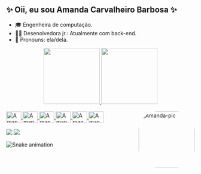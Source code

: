 ## ✨  Oii, eu sou Amanda Carvalheiro Barbosa ✨
- 🎓 Engenheira de computação.
- 👩‍💻 Desenolvedora jr.: Atualmente com back-end.
- 🙂 Pronouns: ela/dela.

<div align="center">
  <a href="https://github.com/amandacarvalheirobarbosa">
  <img height="150em" src="https://github-readme-stats.vercel.app/api?username=amandacarvalheirobarbosa&show_icons=true&theme=dracula&include_all_commits=true&count_private=true"/>
  <img height="150em" src="https://github-readme-stats.vercel.app/api/top-langs/?username=amandacarvalheirobarbosa&layout=compact&langs_count=7&theme=dracula"/>
</div>

<div style="display: inline_block"><br>
  <img align="center" alt="Amanda-Js" height="30" width="40" src="https://cdn.jsdelivr.net/gh/devicons/devicon/icons/javascript/javascript-original.svg">
  <img align="center" alt="Amanda-Ts" height="30" width="40" src="https://cdn.jsdelivr.net/gh/devicons/devicon/icons/typescript/typescript-original.svg">
  <img align="center" alt="Amanda-React" height="30" width="40" src="https://cdn.jsdelivr.net/gh/devicons/devicon/icons/react/react-original.svg">
  <img align="center" alt="Amanda-Python" height="30" width="40" src="https://cdn.jsdelivr.net/gh/devicons/devicon/icons/python/python-original.svg">
  <img align="center" alt="Amanda-Nest" height="30" width="40" src="https://cdn.jsdelivr.net/gh/devicons/devicon/icons/nestjs/nestjs-plain.svg">
  <img align="center" alt="Amanda-Next" height="30" width="40" src="https://cdn.jsdelivr.net/gh/devicons/devicon/icons/nextjs/nextjs-original.svg">
  
  <img align="right" alt="Amanda-pic" height="150" style="border-radius:50px;" src="https://picrew.me/share?cd=FJuBiPS3Zf">
</div>

<div>
  </br>
  <a href="https://www.instagram.com/amandacarvalheirobarbosa/" target="_blank"><img src="https://img.shields.io/badge/-Instagram-%23E4405F?style=for-the-badge&logo=instagram&logoColor=white" target="_blank"></a>
  <a href="https://www.linkedin.com/in/amanda-carvalheiro-barbosa-a2060910a/" target="_blank"><img src="https://img.shields.io/badge/-LinkedIn-%230077B5?style=for-the-badge&logo=linkedin&logoColor=white" target="_blank"></a> 
  
  ![Snake animation](https://github.com/amandacarvalheirobarbosa/amandacarvalheirobarbosa/blob/output/github-contribution-grid-snake.svg) 
  
</div>
